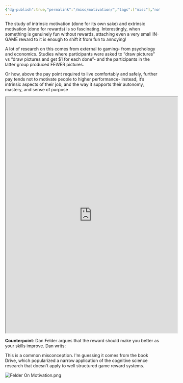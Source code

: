 ```yaml
---
{"dg-publish":true,"permalink":"/misc/motivation/","tags":["misc"],"noteIcon":1}
---
```




The study of intrinsic motivation (done for its own sake) and extrinsic motivation (done for rewards) is so fascinating. Interestingly, when something is genuinely fun without rewards, attaching even a very small IN-GAME reward to it is enough to shift it from fun to annoying!

A lot of research on this comes from external to gaming- from psychology and economics. Studies where participants were asked to “draw pictures” vs “draw pictures and get $1 for each done”- and the participants in the latter group produced FEWER pictures.

Or how, above the pay point required to live comfortably and safely, further pay tends not to motivate people to higher performance- instead, it’s intrinsic aspects of their job, and the way it supports their autonomy, mastery, and sense of purpose


<iframe src="https://twitter.com/Silent0siris/status/1632783716748775430" width="560" height="770" alt="@Silent0siris
The study of intrinsic motivation (done for its own sake) and extrinsic motivation (done for rewards) is so fascinating. Interestingly, when something is genuinely fun without rewards, attaching even a very small IN-GAME reward to it is enough to shift it from fun to annoying!"></iframe>


**Counterpoint**: Dan Felder argues that the reward should make you better as your skills improve. Dan writs:

This is a common misconception. I'm guessing it comes from the book Drive, which popularized a narrow application of the cognitive science research that doesn't apply to well structured game reward systems.

![Felder On Motivation.png](/img/user/img/img_misc/Felder%20On%20Motivation.png)